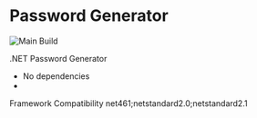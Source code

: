 Password Generator
==================
![Main Build](https://github.com/raimana/PasswordGenerator/actions/workflows/workflow.yml/badge.svg)

.NET Password Generator
* No dependencies
* 

Framework Compatibility
net461;netstandard2.0;netstandard2.1